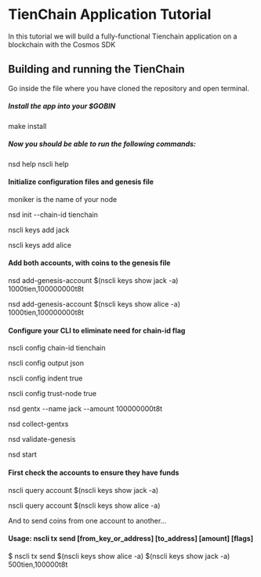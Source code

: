 # TienChain Application Tutorial

In this tutorial we will build a fully-functional Tienchain application on a blockchain with the Cosmos SDK



## Building and running the TienChain

Go inside the file where you have cloned the repository and open terminal.

##### Install the app into your $GOBIN
make install

##### Now you should be able to run the following commands:
nsd help
nscli help

#### Initialize configuration files and genesis file

moniker is the name of your node

nsd init <moniker> --chain-id tienchain

nscli keys add jack

nscli keys add alice

#### Add both accounts, with coins to the genesis file

nsd add-genesis-account $(nscli keys show jack -a) 1000tien,100000000t8t

nsd add-genesis-account $(nscli keys show alice -a) 1000tien,100000000t8t

#### Configure your CLI to eliminate need for chain-id flag

nscli config chain-id tienchain

nscli config output json

nscli config indent true

nscli config trust-node true

nsd gentx --name jack --amount 100000000t8t

nsd collect-gentxs

nsd validate-genesis

nsd start

#### First check the accounts to ensure they have funds

nscli query account $(nscli keys show jack -a)

nscli query account $(nscli keys show alice -a)

And to send coins from one account to another...

#### Usage: nscli tx send [from_key_or_address] [to_address] [amount] [flags]

$ nscli tx send $(nscli keys show alice -a) $(nscli keys show jack -a) 500tien,100000t8t
